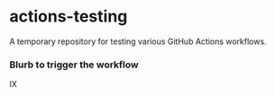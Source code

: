 # actions-testing
 A temporary repository for testing various GitHub Actions workflows.

### Blurb to trigger the workflow
IX
